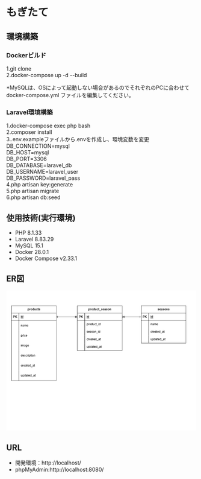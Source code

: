 # もぎたて

## 環境構築
### Dockerビルド
1.git clone  
2.docker-compose up -d --build  

*MySQLは、OSによって起動しない場合があるのでそれぞれのPCに合わせて docker-compose.yml ファイルを編集してください。  

### Laravel環境構築
1.docker-compose exec php bash  
2.composer install  
3..env.exampleファイルから.envを作成し、環境変数を変更
  DB_CONNECTION=mysql  
  DB_HOST=mysql  
  DB_PORT=3306  
  DB_DATABASE=laravel_db  
  DB_USERNAME=laravel_user  
  DB_PASSWORD=laravel_pass  
4.php artisan key:generate  
5.php artisan migrate  
6.php artisan db:seed  



## 使用技術(実行環境)
- PHP 8.1.33
- Laravel 8.83.29
- MySQL 15.1
- Docker 28.0.1
- Docker Compose v2.33.1

## ER図
![ER Diagram](./erd.png)

## URL
- 開発環境：http://localhost/
- phpMyAdmin:http://localhost:8080/